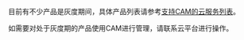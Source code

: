 目前有不少产品是灰度期间，具体产品列表请参考[支持CAM的云服务列表](http://tcecqpoc.fsphere.cn/document/product/598/10588)。

如需要对处于灰度期的产品使用CAM进行管理，请联系云平台进行操作。

